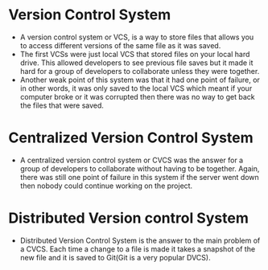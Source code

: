 # Version Control System
* A version control system or VCS, is a way to store files that allows you to access different versions of the same file as it was saved.
* The first VCSs were just local VCS that stored files on your local hard drive. This allowed developers to see previous file saves but it made it hard for a group of developers to collaborate unless they were together.
* Another weak point of this system was that it had one point of failure, or in other words, it was only saved to the local VCS which meant if your computer broke or it was corrupted then there was no way to get back the files that were saved.

# Centralized Version Control System
* A centralized version control system or CVCS was the answer for a group of developers to collaborate without having to be together. Again, there was still one point of failure in this system if the server went down then nobody could continue working on the project.

# Distributed Version control System
* Distributed Version Control System is the answer to the main problem of a CVCS. Each time a change to a file is made it takes a snapshot of the new file and it is saved to Git(Git is a very popular DVCS).
